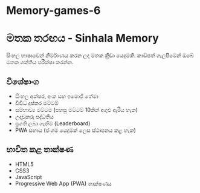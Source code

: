 # Memory-games-6
# මතක තරඟය - Sinhala Memory 

සිංහල භාෂාවෙන් නිර්මාණය කරන ලද මතක ක්‍රීඩා යෙදුමකි. කාඩ්පත් ගැලපීමෙන් ඔබේ මතක ශක්තිය පරීක්ෂා කරන්න.

## විශේෂාංග

- සිංහල අක්ෂර, අංක සහ ඉමොජි තේමා
- විවිධ දුෂ්කර මට්ටම්
- සම්භාව්‍ය මට්ටම (පහසු මට්ටම් 10කින් අගුළු ඇරිය හැක)
- උදවුකරු පද්ධතිය
- ප්‍රගති ලබා ගැනීම (Leaderboard)
- PWA සහාය (ජංගම යෙදුමක් ලෙස ස්ථාපනය කළ හැක)

## භාවිත කළ තාක්ෂණ

- HTML5
- CSS3
- JavaScript
- Progressive Web App (PWA) තාක්ෂණය
